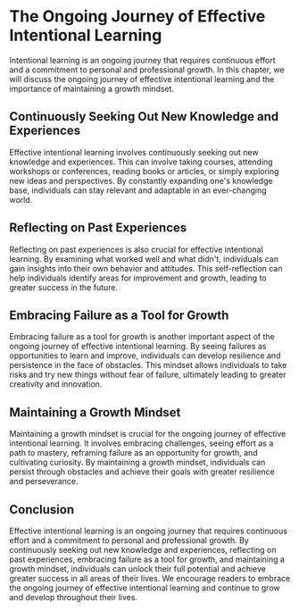 The Ongoing Journey of Effective Intentional Learning
=================================================================

Intentional learning is an ongoing journey that requires continuous effort and a commitment to personal and professional growth. In this chapter, we will discuss the ongoing journey of effective intentional learning and the importance of maintaining a growth mindset.

Continuously Seeking Out New Knowledge and Experiences
------------------------------------------------------

Effective intentional learning involves continuously seeking out new knowledge and experiences. This can involve taking courses, attending workshops or conferences, reading books or articles, or simply exploring new ideas and perspectives. By constantly expanding one's knowledge base, individuals can stay relevant and adaptable in an ever-changing world.

Reflecting on Past Experiences
------------------------------

Reflecting on past experiences is also crucial for effective intentional learning. By examining what worked well and what didn't, individuals can gain insights into their own behavior and attitudes. This self-reflection can help individuals identify areas for improvement and growth, leading to greater success in the future.

Embracing Failure as a Tool for Growth
--------------------------------------

Embracing failure as a tool for growth is another important aspect of the ongoing journey of effective intentional learning. By seeing failures as opportunities to learn and improve, individuals can develop resilience and persistence in the face of obstacles. This mindset allows individuals to take risks and try new things without fear of failure, ultimately leading to greater creativity and innovation.

Maintaining a Growth Mindset
----------------------------

Maintaining a growth mindset is crucial for the ongoing journey of effective intentional learning. It involves embracing challenges, seeing effort as a path to mastery, reframing failure as an opportunity for growth, and cultivating curiosity. By maintaining a growth mindset, individuals can persist through obstacles and achieve their goals with greater resilience and perseverance.

Conclusion
----------

Effective intentional learning is an ongoing journey that requires continuous effort and a commitment to personal and professional growth. By continuously seeking out new knowledge and experiences, reflecting on past experiences, embracing failure as a tool for growth, and maintaining a growth mindset, individuals can unlock their full potential and achieve greater success in all areas of their lives. We encourage readers to embrace the ongoing journey of effective intentional learning and continue to grow and develop throughout their lives.

